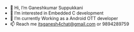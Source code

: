 - 👋 Hi, I’m Ganeshkumar Suppukkani
- 👀 I’m interested in Embedded C development
- 🌱 I’m currently Working as a Android OTT developer
- 📫 Reach me itsganesh4chat@gmail.com or 9894289759

<!---
itsgkr/itsgkr is a ✨ special ✨ repository because its `README.md` (this file) appears on your GitHub profile.
You can click the Preview link to take a look at your changes.
--->
